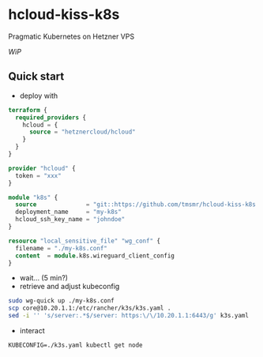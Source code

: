 # hcloud-kiss-k8s
Pragmatic Kubernetes on Hetzner VPS

*WiP*

## Quick start
- deploy with
```terraform
terraform {
  required_providers {
    hcloud = {
      source = "hetznercloud/hcloud"
    }
  }
}

provider "hcloud" {
  token = "xxx"
}

module "k8s" {
  source              = "git::https://github.com/tmsmr/hcloud-kiss-k8s.git?ref=main"
  deployment_name     = "my-k8s"
  hcloud_ssh_key_name = "johndoe"
}

resource "local_sensitive_file" "wg_conf" {
  filename = "./my-k8s.conf"
  content  = module.k8s.wireguard_client_config
}
```
- wait... (5 min?)
- retrieve and adjust kubeconfig
```bash
sudo wg-quick up ./my-k8s.conf
scp core@10.20.1.1:/etc/rancher/k3s/k3s.yaml .
sed -i '' 's/server:.*$/server: https:\/\/10.20.1.1:6443/g' k3s.yaml
```
- interact
```
KUBECONFIG=./k3s.yaml kubectl get node
```
